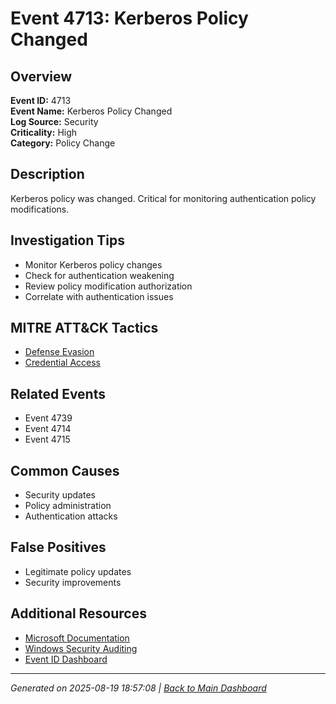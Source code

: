 # Event 4713: Kerberos Policy Changed

## Overview
**Event ID:** 4713  
**Event Name:** Kerberos Policy Changed  
**Log Source:** Security  
**Criticality:** High  
**Category:** Policy Change  

## Description
Kerberos policy was changed. Critical for monitoring authentication policy modifications.

## Investigation Tips
- Monitor Kerberos policy changes
- Check for authentication weakening
- Review policy modification authorization
- Correlate with authentication issues

## MITRE ATT&CK Tactics
- [Defense Evasion](https://attack.mitre.org/tactics/TA0005/)
- [Credential Access](https://attack.mitre.org/tactics/TA0006/)

## Related Events
- Event 4739
- Event 4714
- Event 4715

## Common Causes
- Security updates
- Policy administration
- Authentication attacks

## False Positives
- Legitimate policy updates
- Security improvements

## Additional Resources
- [Microsoft Documentation](https://learn.microsoft.com/en-us/previous-versions/windows/it-pro/windows-10/security/threat-protection/auditing/event-4713)
- [Windows Security Auditing](https://learn.microsoft.com/en-us/windows/security/threat-protection/auditing/audit-events)
- [Event ID Dashboard](../index.html)

---
*Generated on 2025-08-19 18:57:08 | [Back to Main Dashboard](../index.html)*
